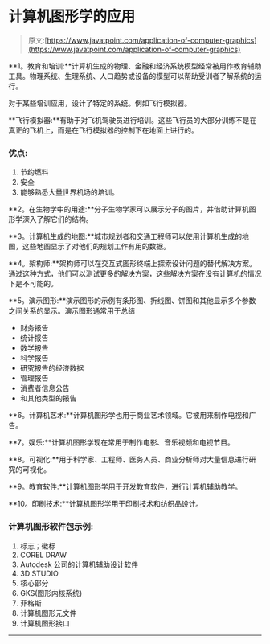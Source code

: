 # 计算机图形学的应用

> 原文:[https://www.javatpoint.com/application-of-computer-graphics](https://www.javatpoint.com/application-of-computer-graphics)

**1。教育和培训:**计算机生成的物理、金融和经济系统模型经常被用作教育辅助工具。物理系统、生理系统、人口趋势或设备的模型可以帮助受训者了解系统的运行。

对于某些培训应用，设计了特定的系统。例如飞行模拟器。

**飞行模拟器:**有助于对飞机驾驶员进行培训。这些飞行员的大部分训练不是在真正的飞机上，而是在飞行模拟器的控制下在地面上进行的。

### 优点:

1.  节约燃料
2.  安全
3.  能够熟悉大量世界机场的培训。

**2。在生物学中的用途:**分子生物学家可以展示分子的图片，并借助计算机图形学深入了解它们的结构。

**3。计算机生成的地图:**城市规划者和交通工程师可以使用计算机生成的地图，这些地图显示了对他们的规划工作有用的数据。

**4。架构师:**架构师可以在交互式图形终端上探索设计问题的替代解决方案。通过这种方式，他们可以测试更多的解决方案，这些解决方案在没有计算机的情况下是不可能的。

**5。演示图形:**演示图形的示例有条形图、折线图、饼图和其他显示多个参数之间关系的显示。演示图形通常用于总结

*   财务报告
*   统计报告
*   数学报告
*   科学报告
*   研究报告的经济数据
*   管理报告
*   消费者信息公告
*   和其他类型的报告

**6。计算机艺术:**计算机图形学也用于商业艺术领域。它被用来制作电视和广告。

**7。娱乐:**计算机图形学现在常用于制作电影、音乐视频和电视节目。

**8。可视化:**用于科学家、工程师、医务人员、商业分析师对大量信息进行研究的可视化。

**9。教育软件:**计算机图形学用于开发教育软件，进行计算机辅助教学。

**10。印刷技术:**计算机图形学用于印刷技术和纺织品设计。

### 计算机图形软件包示例:

1.  标志；徽标
2.  COREL DRAW
3.  Autodesk 公司的计算机辅助设计软件
4.  3D STUDIO
5.  核心部分
6.  GKS(图形内核系统)
7.  菲格斯
8.  计算机图形元文件
9.  计算机图形接口

* * *